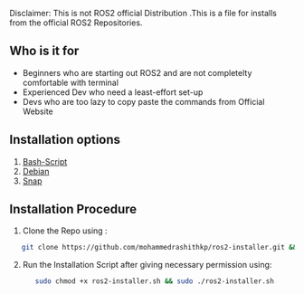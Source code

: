 
Disclaimer: This is not ROS2 official Distribution .This is a file for installs from the official ROS2 Repositories.

## Who is it for
- Beginners who are starting out ROS2 and are not completelty comfortable with terminal
- Experienced Dev who need a least-effort set-up
- Devs who are too lazy to copy paste the commands from Official Website  


## Installation options

1. [Bash-Script](./ros2-installer.sh)
2. [Debian](./Deb-file)
3. [Snap](./Snap-file)

## Installation Procedure

1. Clone the Repo using :
 ```bash
    git clone https://github.com/mohammedrashithkp/ros2-installer.git && cd ros2-installer 
 ```

2. Run the Installation Script after giving necessary permission using:
   ```bash
      sudo chmod +x ros2-installer.sh && sudo ./ros2-installer.sh
   ```


